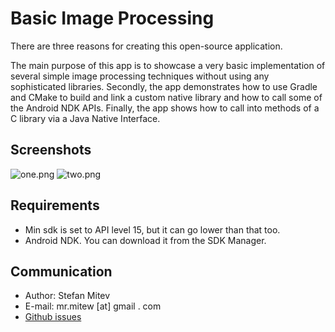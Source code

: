 Basic Image Processing
===========================

There are three reasons for creating this open-source application.

The main purpose of this app is to showcase a very basic implementation of several simple image processing techniques without using any sophisticated libraries. Secondly, the app demonstrates how to use Gradle and CMake to build and link a custom native library and how to call some of the Android NDK APIs. Finally, the app shows how to call into methods of a C library via a Java Native Interface.

## Screenshots
![one.png](https://bitbucket.org/repo/6bLqLd/images/937698638-one.png) ![two.png](https://bitbucket.org/repo/6bLqLd/images/257881875-two.png)

## Requirements
* Min sdk is set to API level 15, but it can go lower than that too.
* Android NDK. You can download it from the SDK Manager.

## Communication
* Author: Stefan Mitev
* E-mail: mr.mitew [at] gmail . com
* [Github issues](https://github.com/mrmitew/BasicImageProcessing/issues)